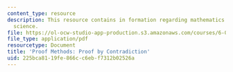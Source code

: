 ```yaml
---
content_type: resource
description: This resource contains in formation regarding mathematics for computer
  science.
file: https://ol-ocw-studio-app-production.s3.amazonaws.com/courses/6-042j-mathematics-for-computer-science-spring-2015/225bca8119fe866cc6ebf7312b02526a_MIT6_042JS16_ProofContrad.pdf
file_type: application/pdf
resourcetype: Document
title: 'Proof Methods: Proof by Contradiction'
uid: 225bca81-19fe-866c-c6eb-f7312b02526a
---
```

